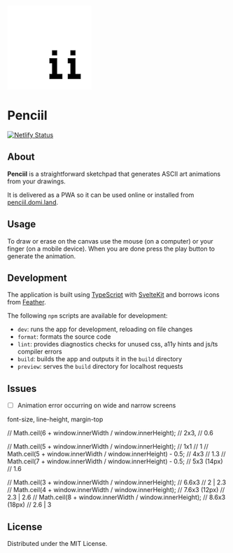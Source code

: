 ![logo](static/pwa-192x192.png)

# Penciil

[![Netlify Status](https://api.netlify.com/api/v1/badges/6d7c222a-5ee9-4896-9e47-245bd07ba87a/deploy-status)](https://app.netlify.com/sites/penciil/deploys)

## About

**Penciil** is a straightforward sketchpad that generates ASCII art animations from your drawings.

It is delivered as a PWA so it can be used online or installed from [penciil.domi.land](https://penciil.domi.land/).

## Usage

To draw or erase on the canvas use the mouse (on a computer) or your finger (on a mobile device). When you are done press the play button to generate the animation.

## Development

The application is built using [TypeScript](https://www.typescriptlang.org/) with [SvelteKit](https://kit.svelte.dev/) and borrows icons from [Feather](https://feathericons.com/).

The following `npm` scripts are available for development:

- `dev`: runs the app for development, reloading on file changes
- `format`: formats the source code
- `lint`: provides diagnostics checks for unused css, a11y hints and js/ts compiler errors
- `build`: builds the app and outputs it in the `build` directory
- `preview`: serves the `build` directory for localhost requests

## Issues

- [ ] Animation error occurring on wide and narrow screens

font-size, line-height, margin-top

// Math.ceil(6 + window.innerWidth / window.innerHeight); // 2x3, // 0.6

// Math.ceil(5 + window.innerWidth / window.innerHeight); // 1x1 // 1
// Math.ceil(5 + window.innerWidth / window.innerHeight) - 0.5; // 4x3 // 1.3
// Math.ceil(7 + window.innerWidth / window.innerHeight) - 0.5; // 5x3 (14px) // 1.6

// Math.ceil(3 + window.innerWidth / window.innerHeight); // 6.6x3 // 2 | 2.3
// Math.ceil(4 + window.innerWidth / window.innerHeight); // 7.6x3 (12px) // 2.3 | 2.6
// Math.ceil(8 + window.innerWidth / window.innerHeight); // 8.6x3 (18px) // 2.6 | 3

## License

Distributed under the MIT License.
